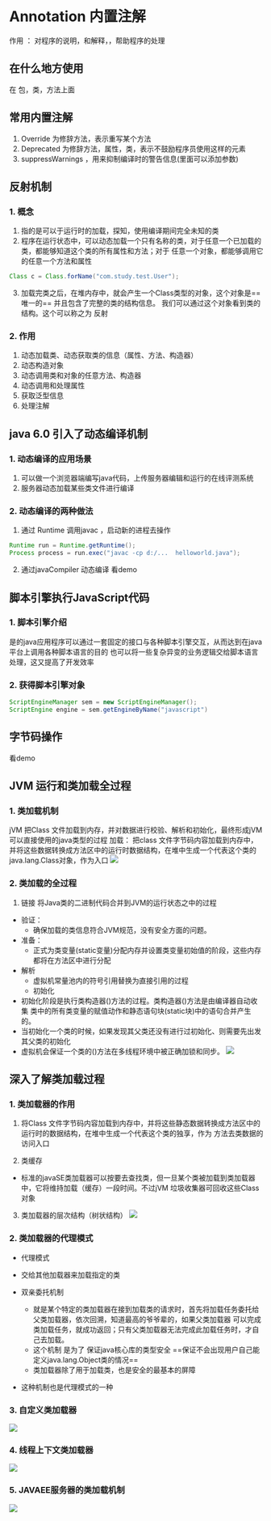 # Annotation 内置注解


作用 ： 对程序的说明，和解释，，帮助程序的处理
## 在什么地方使用
在 包，类，方法上面

## 常用内置注解
1. Override  为修辞方法，表示重写某个方法
2. Deprecated 为修辞方法，属性，类，表示不鼓励程序员使用这样的元素
3. suppressWarnings ，用来抑制编译时的警告信息(里面可以添加参数)


## 反射机制
### 1. 概念
1. 指的是可以于运行时的加载，探知，使用编译期间完全未知的类
2. 程序在运行状态中，可以动态加载一个只有名称的类，对于任意一个已加载的类，都能够知道这个类的所有属性和方法；对于
任意一个对象，都能够调用它的任意一个方法和属性
```java
Class c = Class.forName("com.study.test.User");
```
3. 加载完类之后，在堆内存中，就会产生一个Class类型的对象，这个对象是==唯一的== 并且包含了完整的类的结构信息。
我们可以通过这个对象看到类的结构。这个可以称之为 反射


### 2. 作用
1. 动态加载类、动态获取类的信息（属性、方法、构造器）
2. 动态构造对象
3. 动态调用类和对象的任意方法、构造器
4. 动态调用和处理属性
5. 获取泛型信息
6. 处理注解


## java 6.0 引入了动态编译机制
### 1. 动态编译的应用场景
1. 可以做一个浏览器端编写java代码，上传服务器编辑和运行的在线评测系统
2. 服务器动态加载某些类文件进行编译

### 2. 动态编译的两种做法
1. 通过 Runtime 调用javac ，启动新的进程去操作
```java
Runtime run = Runtime.getRuntime();
Process process = run.exec("javac -cp d:/...  helloworld.java");
```
2. 通过javaCompiler 动态编译
看demo


## 脚本引擎执行JavaScript代码
### 1. 脚本引擎介绍
是的java应用程序可以通过一套固定的接口与各种脚本引擎交互，从而达到在java平台上调用各种脚本语言的目的
也可以将一些复杂异变的业务逻辑交给脚本语言处理，这又提高了开发效率

### 2. 获得脚本引擎对象
```java
ScriptEngineManager sem = new ScriptEngineManager();
ScriptEngine engine = sem.getEngineByName("javascript")
```



## 字节码操作
看demo

## JVM 运行和类加载全过程
### 1. 类加载机制
jVM 把Class 文件加载到内存，并对数据进行校验、解析和初始化，最终形成jVM可以直接使用的java类型的过程
加载： 把class 文件字节码内容加载到内存中，并将这些数据转换成方法区中的运行时数据结构，在堆中生成一个代表这个类的java.lang.Class对象，作为入口
![](.note_images/6fb14862.png)

### 2. 类加载的全过程
1. 链接 将Java类的二进制代码合并到JVM的运行状态之中的过程
 - 验证：
    - 确保加载的类信息符合JVM规范，没有安全方面的问题。
 - 准备：
    - 正式为类变量(static变量)分配内存并设置类变量初始值的阶段，这些内存都将在方法区中进行分配
 - 解析
    -  虚拟机常量池内的符号引用替换为直接引用的过程
    - 初始化
 - 初始化阶段是执行类构造器<clinit>()方法的过程。类构造器<clinit>()方法是由编译器自动收集
        类中的所有类变量的赋值动作和静态语句块(static块)中的语句合并产生的。
 - 当初始化一个类的时候，如果发现其父类还没有进行过初始化、则需要先出发其父类的初始化
 - 虚拟机会保证一个类的<clinit>()方法在多线程环境中被正确加锁和同步。
    ![](.note_images/ee9064eb.png)


## 深入了解类加载过程
### 1. 类加载器的作用
1. 将Class 文件字节码内容加载到内存中，并将这些静态数据转换成方法区中的运行时的数据结构，在堆中生成一个代表这个类的独享，作为
方法去类数据的访问入口

2. 类缓存
 - 标准的javaSE类加载器可以按要去查找类，但一旦某个类被加载到类加载器中，它将维持加载（缓存）一段时间。不过jVM 垃圾收集器可回收这些Class对象
3. 类加载器的层次结构（树状结构）
![](.note_images/537c1ba5.png)


### 2. 类加载器的代理模式
- 代理模式
 - 交给其他加载器来加载指定的类
- 双亲委托机制
    - 就是某个特定的类加载器在接到加载类的请求时，首先将加载任务委托给父类加载器，依次回溯，知道最高的爷爷辈的，如果父类加载器
    可以完成类加载任务，就成功返回；只有父类加载器无法完成此加载任务时，才自己去加载。
    - 这个机制 是为了 保证java核心库的类型安全
        ==保证不会出现用户自己能定义java.lang.Object类的情况==
    - 类加载器除了用于加载类，也是安全的最基本的屏障

- 这种机制也是代理模式的一种

### 3. 自定义类加载器
![](.note_images/997f25f0.png)

### 4. 线程上下文类加载器
![](.note_images/75768957.png)

### 5. JAVAEE服务器的类加载机制
![](.note_images/e6b64cd9.png)


